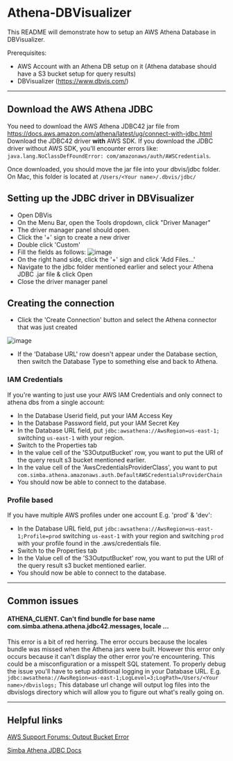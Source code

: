 # Athena-DBVisualizer
This README will demonstrate how to setup an AWS Athena Database in DBVisualizer.

Prerequisites:
- AWS Account with an Athena DB setup on it (Athena database should have a S3 bucket setup for query results)
- DBVisualizer (https://www.dbvis.com/)

---
## Download the AWS Athena JDBC
You need to download the AWS Athena JDBC42 jar file from https://docs.aws.amazon.com/athena/latest/ug/connect-with-jdbc.html
Download the JDBC42 driver **with** AWS SDK.
If you download the JDBC driver without AWS SDK, you'll encounter errors like: `java.lang.NoClassDefFoundError: com/amazonaws/auth/AWSCredentials`.

Once downloaded, you should move the jar file into your dbvis/jdbc folder. On Mac, this folder is located at `/Users/<Your name>/.dbvis/jdbc/`

## Setting up the JDBC driver in DBVisualizer
- Open DBVis
- On the Menu Bar, open the Tools dropdown, click "Driver Manager"
- The driver manager panel should open.
- Click the '+' sign to create a new driver
- Double click 'Custom'
- Fill the fields as follows:
![image](https://user-images.githubusercontent.com/32295800/194339159-2199e18b-ce0d-489a-8789-22c123b1c1c3.png)
- On the right hand side, click the '+' sign and click 'Add Files...'
- Navigate to the jdbc folder mentioned earlier and select your Athena JDBC .jar file & click Open
- Close the driver manager panel

## Creating the connection
- Click the 'Create Connection' button and select the Athena connector that was just created

![image](https://user-images.githubusercontent.com/32295800/194368996-428f318a-693f-455b-945e-4758de8643a2.png)
- If the 'Database URL' row doesn't appear under the Database section, then switch the Database Type to something else and back to Athena.

### IAM Credentials

If you're wanting to just use your AWS IAM Credentials and only connect to athena dbs from a single account:

- In the Database Userid field, put your IAM Access Key
- In the Database Password field, put your IAM Secret Key
- In the Database URL field, put `jdbc:awsathena://AwsRegion=us-east-1;` switching `us-east-1` with your region.
- Switch to the Properties tab
- In the value cell of the 'S3OutputBucket' row, you want to put the URI of the query result s3 bucket mentioned earlier.
- In the value cell of the 'AwsCredentialsProviderClass', you want to put `com.simba.athena.amazonaws.auth.DefaultAWSCredentialsProviderChain`
- You should now be able to connect to the database.

### Profile based
If you have multiple AWS profiles under one account E.g. 'prod' & 'dev':
- In the Database URL field, put `jdbc:awsathena://AwsRegion=us-east-1;Profile=prod` switching `us-east-1` with your region and switching `prod` with your profile found in the .aws/credentials file.
- Switch to the Properties tab
- In the Value cell of the 'S3OutputBucket' row, you want to put the URI of the query result s3 bucket mentioned earlier.
- You should now be able to connect to the database.

---

## Common issues
#### ATHENA_CLIENT. Can't find bundle for base name com.simba.athena.athena.jdbc42.messages, locale ...
This error is a bit of red herring. The error occurs because the locales bundle was missed when the Athena jars were built.
However this error only occurs because it can't display the other error you're encountering. 
This could be a misconfiguration or a misspelt SQL statement. To properly debug the issue you'll have to setup additional logging in your Database URL.
E.g.
`jdbc:awsathena://AwsRegion=us-east-1;LogLevel=3;LogPath=/Users/<Your name>/dbvislogs;`
This database url change will output log files into the dbvislogs directory which will allow you to figure out what's really going on.

---  
## Helpful links
[AWS Support Forums: Output Bucket Error](https://aws.amazon.com/premiumsupport/knowledge-center/athena-output-bucket-error/)
  
[Simba Athena JDBC Docs](https://s3.amazonaws.com/athena-downloads/drivers/JDBC/SimbaAthenaJDBC-2.0.32.1000/docs/Simba+Amazon+Athena+JDBC+Connector+Install+and+Configuration+Guide.pdf)
